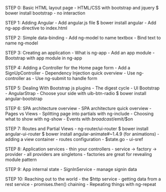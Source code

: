 STEP 0: Basic HTML layout page
	- HTML/CSS with bootstrap and jquery
        $ bower install bootstrap
	- no interaction

STEP 1: Adding Angular
	- Add angular.js file
        $ bower install angular
	- Add ng-app directive to index.html

STEP 2: Simple data-binding
	- Add ng-model to name textbox
	- Bind text to name ng-model

STEP 3: Creating an application
	- What is ng-app
	- Add an app module
	- Bootstrap with app module in ng-app

STEP 4: Adding a Controller for the Home page form
	- Add a SignUpController
	- Dependency Injection quick overview
	- Use ng-controller as
	- Use ng-submit to handle form

STEP 5: Dealing With Bootstrap js plugins
	- The digest cycle
	- UI Bootstrap
	- AngularStrap
    - Choose your side with uib-btn-radio
        $ bower install angular-bootstrap

STEP 6: SPA architecture overview
	- SPA architecture quick overview
    - Pages vs Views
    - Splitting page into partials with ng-include
    - Choosing what to show with ng-show
    - Events with $broadcast/$emit/$on

STEP 7: Routes and Partial Views
	- ng-router/ui-router
        $ bower install angular-ui-router
        $ bower install angular-animate#~1.4.9 (for animations)
	- adding a view container
    - routes configuration
    - $state.go
    - ui-sref

STEP 8: Application services
    - thin your controllers
    - service -> factory -> provider
    - all providers are singletons
    - factories are great for revealing module pattern

STEP 9: App internal state
    - SignInService
    - manage signin data

STEP 10: Reaching out to the world
    - the $http service
    - getting data from a rest service
    - promises.then() chaining
    - Repeating things with ng-repeat

